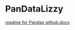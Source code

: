 # PanDataLizzy
[readme for Pandas github.docx](..%2F..%2FDownloads%2Freadme%20for%20Pandas%20github.docx)